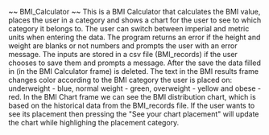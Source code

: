 ~~ BMI_Calculator ~~
This is a BMI Calculator that calculates the BMI value, places the user in a category and shows a chart for the user to see to which category it belongs to.
The user can switch between imperial and metric units when entering the data.
The program returns an error if the height and weight are blanks or not numbers and prompts the user with an error message.
The inputs are stored in a csv file (BMI_records) if the user chooses to save them and prompts a message. After the save the data filled in (in the BMI Calculator frame) is deleted.
The text in the BMI results frame changes color according to the BMI category the user is placed on: underweight - blue, normal weight - green, overweight - yellow and obese - red.
In the BMI Chart frame we can see the BMI distribution chart, which is based on the historical data from the BMI_records file. 
If the user wants to see its placement then pressing the "See your chart placement" will update the chart while highlighing the placement category.
